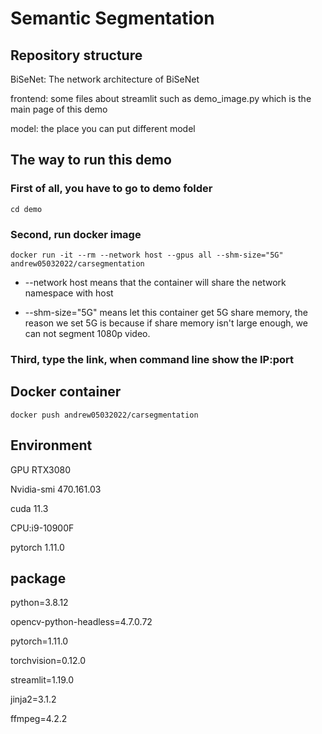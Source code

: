 # Semantic Segmentation

## Repository structure

BiSeNet: The network architecture of BiSeNet

frontend: some files about streamlit such as demo_image.py which is the main page of this demo

model: the place you can put different model

## The way to run this demo

### First of all, you have to go to demo folder

``` console
cd demo

```

### Second, run docker image

```console
docker run -it --rm --network host --gpus all --shm-size="5G" andrew05032022/carsegmentation
```

- --network host means that the container will share the network namespace with host

- --shm-size="5G" means let this container get 5G share memory, the reason we set 5G is because if share memory isn't large enough, we can not segment 1080p video.

### Third, type the link, when command line show the IP:port

## Docker container

```console
docker push andrew05032022/carsegmentation

```

## Environment

GPU RTX3080

Nvidia-smi 470.161.03

cuda 11.3

CPU:i9-10900F

pytorch 1.11.0

## package
python=3.8.12

opencv-python-headless=4.7.0.72

pytorch=1.11.0

torchvision=0.12.0

streamlit=1.19.0

jinja2=3.1.2

ffmpeg=4.2.2
